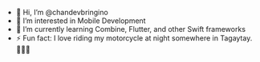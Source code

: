 - 👋 Hi, I’m @chandevbringino
- 👀 I’m interested in Mobile Development
- 🌱 I’m currently learning Combine, Flutter, and other Swift frameworks
- ⚡ Fun fact: I love riding my motorcycle at night somewhere in Tagaytay. 🌙🌳🍔

<!---
chandevbringino/chandevbringino is a ✨ special ✨ repository because its `README.md` (this file) appears on your GitHub profile.
You can click the Preview link to take a look at your changes.
--->

